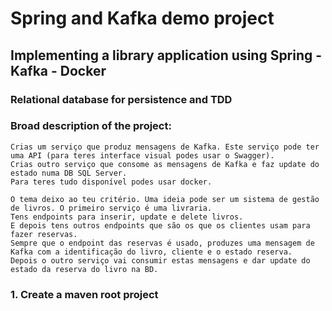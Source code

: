 # Spring and Kafka demo project
## Implementing a library application using Spring - Kafka - Docker
### Relational database for persistence and TDD

### Broad description of the project:

 ```
Crias um serviço que produz mensagens de Kafka. Este serviço pode ter uma API (para teres interface visual podes usar o Swagger). 
Crias outro serviço que consome as mensagens de Kafka e faz update do estado numa DB SQL Server.
Para teres tudo disponível podes usar docker.

O tema deixo ao teu critério. Uma ideia pode ser um sistema de gestão de livros. O primeiro serviço é uma livraria. 
Tens endpoints para inserir, update e delete livros. 
E depois tens outros endpoints que são os que os clientes usam para fazer reservas. 
Sempre que o endpoint das reservas é usado, produzes uma mensagem de Kafka com a identificação do livro, cliente e o estado reserva. 
Depois o outro serviço vai consumir estas mensagens e dar update do estado da reserva do livro na BD.
```


### 1. Create a maven root project 



